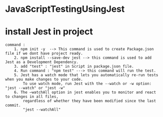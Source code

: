 # JavaScriptTestingUsingJest

# install Jest in project

    command :
        1. npm init -y  --> This command is used to create Package.json file if we dont have project ready.
        2. npm install --save-dev jest --> this command is used to add Jest as a Development Dependency.
        3. add "test" : "jest" in Script in package.json file.
        4. Run command : "npm test" ---> this command will run the test.
        5. Jest has a watch mode that lets you automatically re-run tests when you make changes to your code.
            To use watch mode, run Jest with the --watch or -w option: "jest --watch" or "jest -w"
        6. The –watchAll option in jest enables you to monitor and react to changes in all files,
            regardless of whether they have been modified since the last commit.
            "jest --watchAll"

